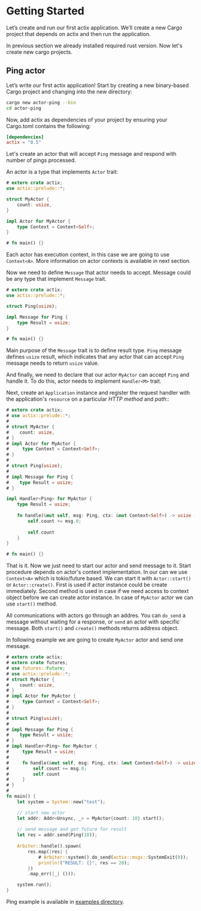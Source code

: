# Getting Started

Let’s create and run our first actix application. We’ll create a new Cargo project
that depends on actix and then run the application.

In previous section we already installed required rust version. Now let's create new cargo projects.

## Ping actor

Let’s write our first actix application! Start by creating a new binary-based
Cargo project and changing into the new directory:

```bash
cargo new actor-ping --bin
cd actor-ping
```

Now, add actix as dependencies of your project by ensuring your Cargo.toml 
contains the following:

```toml
[dependencies]
actix = "0.5"
```

Let's create an actor that will accept `Ping` message and respond with number of pings processed.

An actor is a type that implements `Actor` trait:

```rust
# extern crate actix;
use actix::prelude::*;

struct MyActor {
    count: usize,
}

impl Actor for MyActor {
    type Context = Context<Self>;
}

# fn main() {}
```

Each actor has execution context, in this case we are going to use `Context<A>`. More information
on actor contexts is available in next section.

Now we need to define `Message` that actor needs to accept. Message could be any type 
that implement `Message` trait.

```rust
# extern crate actix;
use actix::prelude::*;

struct Ping(usize);

impl Message for Ping {
    type Result = usize;
}

# fn main() {}
```

Main purpose of the `Message` trait is to define result type. `Ping` message defines
`usize` result, which indicates that any actor that can accept `Ping` message needs to
return `usize` value.

And finally, we need to declare that our actor `MyActor` can accept `Ping` and handle it.
To do this, actor needs to implement `Handler<M>` trait.

Next, create an `Application` instance and register the
request handler with the application's `resource` on a particular *HTTP method* and *path*::

```rust
# extern crate actix;
# use actix::prelude::*;
#
# struct MyActor {
#    count: usize,
# }
# impl Actor for MyActor {
#     type Context = Context<Self>;
# }
#
# struct Ping(usize);
#
# impl Message for Ping {
#    type Result = usize;
# }

impl Handler<Ping> for MyActor {
    type Result = usize;
    
    fn handle(&mut self, msg: Ping, ctx: &mut Context<Self>) -> usize {
        self.count += msg.0;
        
        self.count
    }
}

# fn main() {}
```

That is it. Now we just need to start our actor and send message to it.
Start procedure depends on actor's context implementation. In our can we use
`Context<A>` which is tokio/future based. We can start it with `Actor::start()`
or `Actor::create()`. First is used if actor instance could be create immediately.
Second method is used in case if we need access to context object before we can create
actor instance. In case of `MyActor` actor we can use `start()` method.

All communications with actors go through an addres. You can `do_send` a message
without waiting for a response, or `send` an actor with specific message.
Both `start()` and `create()` methods returns address object.

In following example we are going to create `MyActor` actor and send one message.

```rust
# extern crate actix;
# extern crate futures;
# use futures::Future;
# use actix::prelude::*;
# struct MyActor {
#    count: usize,
# }
# impl Actor for MyActor {
#     type Context = Context<Self>;
# }
#
# struct Ping(usize);
#
# impl Message for Ping {
#    type Result = usize;
# }
# impl Handler<Ping> for MyActor {
#     type Result = usize;
#    
#     fn handle(&mut self, msg: Ping, ctx: &mut Context<Self>) -> usize {
#         self.count += msg.0;
#         self.count
#     }
# }
#
fn main() {
    let system = System::new("test");

    // start new actor
    let addr: Addr<Unsync, _> = MyActor{count: 10}.start();
    
    // send message and get future for result
    let res = addr.send(Ping(10));    
    
    Arbiter::handle().spawn(
        res.map(|res| {
            # Arbiter::system().do_send(actix::msgs::SystemExit(0));
            println!("RESULT: {}", res == 20);
        })
        .map_err(|_| ()));

    system.run();
}
```

Ping example is available in [examples directory](https://github.com/actix/actix/tree/master/examples/).
